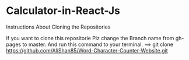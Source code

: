 # Calculator-in-React-Js



Instructions About Cloning the Repositories

If you want to clone this repositorie Plz change the  Branch name from gh-pages to master. 
And run this command to your terminal.
==> git clone https://github.com/AliShan85/Word-Character-Counter-Website.git
